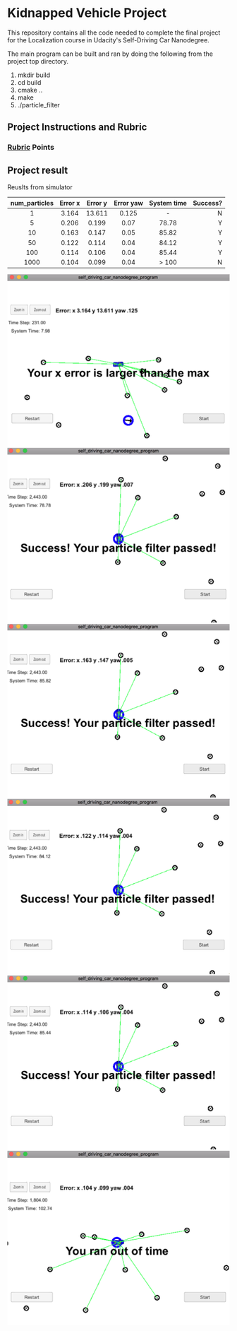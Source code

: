 # Kidnapped Vehicle Project
This repository contains all the code needed to complete the final project for the Localization course in Udacity's Self-Driving Car Nanodegree.

[//]: # (Image References)
[image1]: ./results/num_particles_1.png
[image2]: ./results/num_particles_5.png
[image3]: ./results/num_particles_10.png
[image4]: ./results/num_particles_50.png
[image5]: ./results/num_particles_100.png
[image6]: ./results/num_particles_1000.png

The main program can be built and ran by doing the following from the project top directory.

1. mkdir build
2. cd build
3. cmake ..
4. make
5. ./particle_filter

## Project Instructions and Rubric

### [Rubric](https://review.udacity.com/#!/rubrics/747/view) Points

## Project result

Reuslts from simulator

| num_particles | Error x | Error y | Error yaw | System time | Success?
|:-------------:|:-------:|:-------:|:---------:|:-----------:|--------:|
| 1		        | 3.164   | 13.611  | 0.125     | -           | N
| 5		        | 0.206   | 0.199   | 0.07      | 78.78       | Y
| 10	        | 0.163   | 0.147   | 0.05      | 85.82       | Y
| 50	        | 0.122   | 0.114   | 0.04      | 84.12       | Y
| 100	        | 0.114   | 0.106   | 0.04      | 85.44       | Y
| 1000	        | 0.104   | 0.099   | 0.04      | > 100       | N


![alt text][image1]
![alt text][image2]
![alt text][image3]
![alt text][image4]
![alt text][image5]
![alt text][image6]
